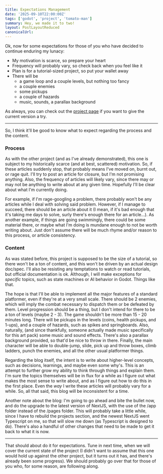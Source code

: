 ```yaml
---
title: Expectations Management
date: '2025-09-10T22:00:00Z'
tags: ['godot', 'project', 'tomato-man']
summary: Hey, we made it to two!
layout: PostLayoutReduced
canonicalUrl:
---
```


Ok, now for some expectations for those of you who have decided to continue enduring my lunacy:

- My motivation is scarce, so prepare your heart
- Frequency will probably vary, so check back when you feel like it
- Plan is for a tutorial-sized project, so put your wallet away
- There will be
  - a game loop and a couple levels, but nothing too fancy
  - a couple enemies
  - some pickups
  - a couple of hazards
  - music, sounds, a parallax background

As always, you can check out the [project page](/projects/godot-tomato-man) if you want to give the current version a
try.

---

So, I think it'll be good to know what to expect regarding the process and the content.

### Process

As with the other project (and as I've already demonstrated), this one is subject to my historically scarce (and at
best, scattered) motivation. So, if these articles suddenly stop, that probably means I've moved on, burnt out, or
rage quit. I'll try to post an article for closure, but I'm not promising anything. Also, the frequency of articles
will likely vary, since there may or may not be anything to write about at any given time. Hopefully I'll be clear
about what I'm currently doing.

For example, if I'm rage-googling a problem, there probably won't be any articles while I deal with solving said
problem. However, if I manage to succeed, there should be an article about it (I mean, if it's bad enough that it's
taking me days to solve, surly there's enough there for an article...). As another example, if things are going
swimmingly, there could be some material there, or maybe what I'm doing is mundane enough to not be worth writing
about. Just don't assume there will be much rhyme and/or reason to this process, or article consistency.

### Content

As was stated before, this project is supposed to be the size of a tutorial, so there won't be a ton of content,
and this won't be driven by an actual design doc/spec. I'll also be resisting any temptations to watch or read
tutorials, but official documentation is ok. Although, I will make exceptions for _specific_ topics, such as state
machines or AI behavior in Godot. Things like that.

The hope is that I'll be able to implement all the major features of a standard platformer, even if they're at a very
small scale. There should be 2 enemies, which will imply the combat necessary to dispatch them or be defeated by them.
Level progression should be a thing, but I don't intend for there to be a ton of levels (maybe 2 - 3). The game
shouldn't be more than 15 - 20 minutes long. There will be pickups in the levels (coins, health pickups, and 1-ups),
and a couple of hazards, such as spikes and springboards. Also, naturally, (and since thankfully, someone actually
made music specifically for this art pack) some music and sound effects. There's also a parallax background provided,
so that'd be nice to throw in there. Finally, the main character will be able to double-jump, slide, pick up and throw
boxes, climb ladders, punch the enemies, and all the other usual platformer things.

Regarding the blog itself, the intent is to write about higher-level concepts, such as decisions, learnings, and maybe
even some why's. This is an attempt to further grow my ability to think through things and explain them. I'm sure the
topics themselves will be in flux for a while as I figure out what makes the most sense to write about, and as I
figure out how to do this in the first place. Even the _way_ I write these articles will probably vary for a while.
So, all that said, this blog will be inconsistent for a time.

Another note about the blog: I'm going to go ahead and bite the bullet now, and do the upgrade to the latest version
of NextJS, with the use of the /app folder instead of the /pages folder. This will probably take a little while,
since I have to rebuild the projects section, and the newest NextJS went Typescript on me, so that will slow me
down (as Typescript is designed to do). There's also a handful of other changes that need to be made to get it back
to what it is now.

---

That should about do it for expectations. Tune in next time, when we will cover the current state of the project (I
didn't want to assume that this one would hold up against the other project, but it turns out it has, and there's
already been some progress). We should probably go over that for those of you who, for some reason, are following along.
